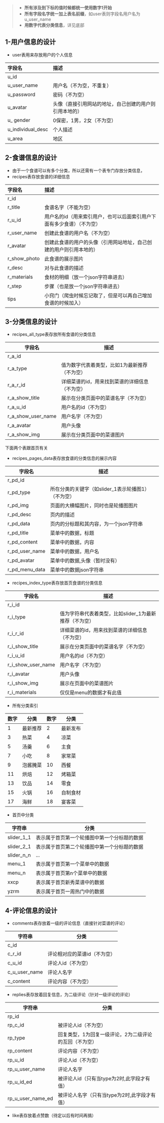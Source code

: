 

> -  **所有涉及到下标的值时候都统一使用数字1开始**
> - **所有字段名字统一加上表名前缀**，如user表则字段名用户名为u_user_name
> - **用数字代表分类信息**，详见底部



## 1-用户信息的设计

- user表用来存放用户的个人信息

| 字段名            | 描述                                                   |
| :---------------- | :----------------------------------------------------- |
| u_id              |                                                        |
| u_user_name       | 用户名（不为空，不重复）                               |
| u_password        | 密码（不为空）                                         |
| u_avatar          | 头像（直接引用网站的地址，自己创建的用户则引用本地的） |
| u_ gender         | 0保密，1男，2女（不为空）                              |
| u_individual_desc | 个人描述                                               |
| u_area            | 地区                                                   |



## 2-食谱信息的设计

- 由于一个食谱可以有多个分类，所以还需有一个表专门存放分类信息，
- recipes表存放食谱的详细信息

| 字段名       | 描述                                                         |
| :----------- | :----------------------------------------------------------- |
| r_id         |                                                              |
| r_title      | 食谱名字（不能为空）                                         |
| r_u_id       | 用户名的id（用来索引用户，也可以后面索引用户下面有多少食谱）（不为空） |
| r_user_name  | 创建此食谱的用户名（不为空）                                 |
| r_avatar     | 创建此食谱的用户的头像（引用网站地址，自己创建的用户则引用本地的） |
| r_show_photo | 此食谱的展示图片                                             |
| r_desc       | 对与此食谱的描述                                             |
| r_materials  | 食材的明细（放一个json字符串进去）                           |
| r_step       | 步骤（也是放一个json字符串进去）                             |
| tips         | 小窍门（爬虫时候忘记取了，但是可以再自己增加食谱的时候加入） |



## 3-分类信息的设计

- recipes_all_type表存放所有食谱的分类信息

| 字段名             | 描述                                           |
| ------------------ | ---------------------------------------------- |
| r_a_id             |                                                |
| r_a_type           | 值为数字代表着类型，比如1为最新推荐（不为空）  |
| r_a_r_id           | 详细菜谱的id，用来找到菜谱的详细信息（不为空） |
| r_a_show_title     | 展示在分类页面中的菜谱名字（不为空）           |
| r_a_u_id           | 用户名的id（不为空）                           |
| r_a_show_user_name | 用户名字（不为空）                             |
| r_a_avatar         | 用户头像                                       |
| r_a_show_img       | 展示在分类页面中的菜谱图片                     |



下面两个表跟首页有关

- recipes_pages_data表存放食谱的分类信息的展示内容

| 字段名         | 描述                                                |
| -------------- | --------------------------------------------------- |
| r_pd_id        |                                                     |
| r_pd_type      | 所在分类的关键字（如slider_1表示轮播图1）（不为空） |
| r_pd_img       | 页面的大横幅图片，同时也是轮播图图片                |
| r_pd_desc      | 页内的描述                                          |
| r_pd_data      | 页内的分标题和其内容，为一个json字符串              |
| r_pd_title     | 菜单中的数据，标题                                  |
| r_pd_content   | 菜单中的数据，内容                                  |
| r_pd_user_name | 菜单中的数据，用户名                                |
| r_pd_avatar    | 菜单中的数据,头像（暂时没有）                       |
| r_pd_menu_data | 菜单中的数据json字符串                              |

- recipes_index_type表存放首页食谱的分类信息

| 字段名             | 描述                                                   |
| ------------------ | ------------------------------------------------------ |
| r_i_id             |                                                        |
| r_i_type           | 值为字符串代表着类型，比如slider_1为最新推荐（不为空） |
| r_i_r_id           | 详细菜谱的id，用来找到菜谱的详细信息（不为空）         |
| r_i_show_title     | 展示在分类页面中的菜谱名字（不为空）                   |
| r_i_u_id           | 用户名的id（不为空）                                   |
| r_i_show_user_name | 用户名字（不为空）                                     |
| r_i_avatar         | 用户头像                                               |
| r_i_show_img       | 展示在页面中的菜谱图片                                 |
| r_i_materials      | 仅仅是menu的数据才有此值                               |



- 所有分类索引

| 数字 | 分类     | 数字 | 分类     |
| ---- | -------- | ---- | -------- |
| 1    | 最新推荐 | 2    | 最新发布 |
| 3    | 热菜     | 4    | 凉菜     |
| 5    | 汤羹     | 6    | 主食     |
| 7    | 小吃     | 8    | 家常菜   |
| 9    | 泡酱腌菜 | 10   | 西餐     |
| 11   | 烘焙     | 12   | 烤箱菜   |
| 13   | 饮品     | 14   | 零食     |
| 15   | 火锅     | 16   | 自制食材 |
| 17   | 海鲜     | 18   | 宴客菜   |



- 首页中分类

| 字符串     | 分类                                         |
| ---------- | -------------------------------------------- |
| slider_1_1 | 表示属于首页第一个轮播图中第一个分标题的数据 |
| slider_2_1 | 表示属于首页第二个轮播图中第一个分标题的数据 |
| slider_n_n | ...                                          |
| menu_1     | 表示属于首页第一个菜单中的数据               |
| menu_n     | 表示属于首页第n个菜单中的数据                |
| xxcp       | 表示属于首页新秀菜谱中的数据                 |
| yzrm       | 表示属于首页一周热门中的数据                 |



## 4-评论信息的设计

- comments表存放着一级的评论信息（直接针对菜谱的评论）

| 字符串        | 分类                         |
| ------------- | ---------------------------- |
| c_id          |                              |
| c_r_id        | 评论相对应的菜谱id（不为空） |
| c_u_id        | 评论人id（不为空）           |
| c_u_user_name | 评论人名字                   |
| c_content     | 评论内容（不为空）           |



- replies表存放着回复信息，为二级评论（针对一级评论的评论）

| 字符串            | 分类                                                   |
| ----------------- | ------------------------------------------------------ |
| rp_id             |                                                        |
| rp_c_id           | 被评论人id（不为空）                                   |
| rp_type           | 回复类型，1为回复一级评论，2为二级评论的互回（不为空） |
| rp_content        | 评论内容（不为空）                                     |
| rp_u_id           | 评论人id（不为空）                                     |
| rp_u_user_name    | 评论人名字                                             |
| rp_u_id_ed        | 被评论人id（只有当type为2时,此字段才有值）             |
| rp_u_user_name_ed | 被评论人名字（只有当type为2时,此字段才有值）           |



- like表存放着点赞数（待定以后有时间再搞）